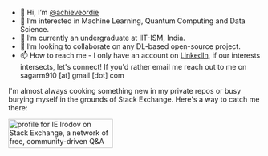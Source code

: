 - 👋 Hi, I’m [@achieveordie](https://achieveordie.github.io/)
- 👀 I’m interested in Machine Learning, Quantum Computing and Data Science.
- 🌱 I’m currently an undergraduate at IIT-ISM, India.
- 💞️ I’m looking to collaborate on any DL-based open-source project.
- 📫 How to reach me - I only have an account on [LinkedIn](https://linkedin.com/in/sagarmishra910), if our interests intersects, let's connect! If you'd rather email me reach out to me on sagarm910 [at] gmail [dot] com

I'm almost always cooking something new in my private repos or busy burying myself in the grounds of Stack Exchange. Here's a way to catch me there: 

<a href="https://stackexchange.com/users/11808400/ie-irodov"><img src="https://stackexchange.com/users/flair/11808400.png" width="208" height="58" alt="profile for IE Irodov on Stack Exchange, a network of free, community-driven Q&amp;A sites" title="profile for IE Irodov on Stack Exchange, a network of free, community-driven Q&amp;A sites" /></a>
